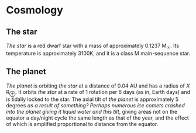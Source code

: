 # Cosmology

## The star

*The star* is a red dwarf star with a mass of approximately 0.1237 M<sub>☉</sub>. Its temperature is approximately 3100K, and it is a class M main-sequence star.

## The planet

*The planet* is orbiting *the star* at a distance of 0.04 AU and has a radius of *X* R<sub>⊕</sub>. It orbits *the star* at a rate of 1 rotation per 6 days (as in, Earth days) and is tidally locked to the star. The axial tilt of *the planet* is approximately 5 degrees *as a result of something? Perhaps numerous ice comets crashed into the planet giving it liquid water and this tilt*, giving areas not on the equator a day/night cycle the same length as that of the year, and the effect of which is amplified proportional to distance from the equator.